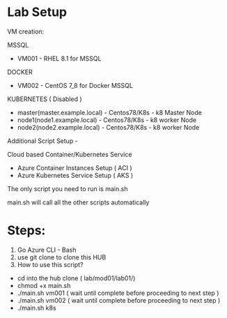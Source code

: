 # Lab Setup


VM creation:

MSSQL 
- VM001 - RHEL 8.1 for MSSQL 

DOCKER
- VM002 - CentOS 7_8 for Docker MSSQL 

KUBERNETES ( Disabled )
- master(master.example.local) - Centos78/K8s - k8 Master Node
- node1(node1.example.local)  - Centos78/K8s - k8 worker Node
- node2(node2.example.local)  - Centos78/K8s - k8 worker Node

Additional Script Setup - 

Cloud based Container/Kubernetes Service
- Azure Container Instances Setup  ( ACI )
- Azure Kubernetes Service Setup ( AKS ) 

The only script you need to run is main.sh

main.sh will call all the other scripts automatically

# Steps: 

1. Go Azure CLI - Bash
2. use git clone to clone this HUB
3. How to use this script? 

- cd into the hub clone  ( lab/mod01/lab01/)
- chmod +x main.sh 
- ./main.sh vm001  ( wait until complete before proceeding to next step )
- ./main.sh vm002  ( wait until complete before proceeding to next step )
- ./main.sh k8s

